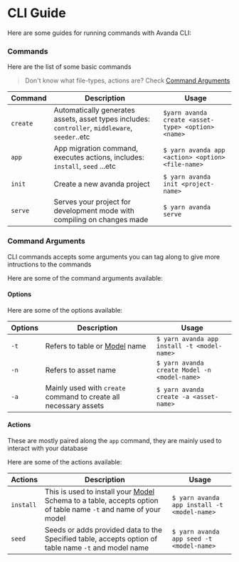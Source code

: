# CLI Guide
Here are some guides for running commands with Avanda CLI:

### Commands

Here are the list of some basic commands 

> Don't know what file-types, actions are? Check [Command Arguments](#command-arguments) 

| Command    | Description                                                                                           | Usage |
| ---------- | ----------------------------------------------------------------------------------------------------- | ------- |
| `create`   | Automatically generates assets, asset types includes: `controller`, `middleware`, `seeder`..etc   | `$yarn avanda create <asset-type> <option> <name>`|
| `app` |App migration command, executes actions, includes: `install`, `seed` ...etc| `$ yarn avanda app <action> <option> <file-name>`|
| `init` | Create a new avanda project| `$ yarn avanda init <project-name>`|
| `serve` | Serves your project for development mode with compiling on changes made | `$ yarn avanda serve`|


<!-- ### CLI commands  -->
<!-- Cli options are list of options you can tag along with your command to give more intructions to the commands -->

### Command Arguments

CLI commands accepts some arguments you can tag along to give more intructions to the commands

Here are some of the command arguments available:

#### Options

Here are some of the options available:

| Options    | Description                                                                                           | Usage |
| ---------- | ----------------------------------------------------------------------------------------------------- | ------- |
| `-t`   | Refers to table or [Model](/guide/model) name | `$ yarn avanda app install -t <model-name>`|
| `-n` | Refers to asset name | `$ yarn avanda create Model -n <model-name>`|
| `-a` | Mainly used with `create` command to create all necessary assets | `$ yarn avanda create -a <asset-name>`|


#### Actions
These are mostly paired along the `app` command, they are mainly used to interact with your database

Here are some of the actions available:

| Actions    | Description                                                                                           | Usage |
| ---------- | ----------------------------------------------------------------------------------------------------- | ------- |
| `install`   | This is used to install your [Model](/guide/model) Schema to a table, accepts option of table name `-t` and name of your model | `$ yarn avanda app install -t <model-name>`|
| `seed` | Seeds or adds provided data to the Specified table, accepts option of table name `-t` and model name | `$ yarn avanda app seed -t <model-name>`|

<!-- ### Command Syntax
You can create files from your OS terminal with avanda boilerplate

```bash
$ avanda app <option> <name>
``` -->

